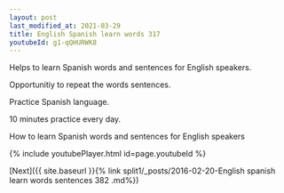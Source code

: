 ```yaml
---
layout: post
last_modified_at: 2021-03-29
title: English Spanish learn words 317 
youtubeId: g1-qQHURWK8
---
```

 
 
Helps to learn Spanish words and sentences for English speakers.

Opportunitiy to repeat the words sentences. 

Practice Spanish language. 
 
10 minutes practice every day. 
 
How to learn Spanish words and sentences for English speakers 
 
{% include youtubePlayer.html id=page.youtubeId %}
 
 
[Next]({{ site.baseurl }}{% link  split1/_posts/2016-02-20-English spanish learn words sentences 382 .md%})
 
